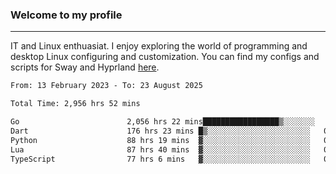 ### Welcome to my profile

---

IT and Linux enthuasiat. I enjoy exploring the world of programming and desktop Linux configuring and customization. You can find my configs and scripts for Sway and Hyprland [here](https://github.com/uroborosq/mess-of-linux-configurations).

<!-- <div display="block">
 	<img align="left" width="48%" alt="isocalendar" src=".github/metrics/isocalendar_metrics.svg" />
	<img align="center" width="48%" alt="contributions" src=".github/metrics/contributions_metrics.svg" />
	<img align="center" alt="languages" src=".github/metrics/languages_metrics.svg" />
</div> -->

<!-- ![](https://komarev.com/ghpvc/?username=uroborosq&color=success&style=flat-square) -->
<!-- [](https://img.shields.io/github/last-commit/uroborosq/uroborosq?label=Profile%20updated&style=flat-square) -->

<!--START_SECTION:waka-->

```txt
From: 13 February 2023 - To: 23 August 2025

Total Time: 2,956 hrs 52 mins

Go                        2,056 hrs 22 mins█████████████████▒░░░░░░░   68.95 %
Dart                      176 hrs 23 mins █▒░░░░░░░░░░░░░░░░░░░░░░░   05.91 %
Python                    88 hrs 19 mins  ▓░░░░░░░░░░░░░░░░░░░░░░░░   02.96 %
Lua                       87 hrs 40 mins  ▓░░░░░░░░░░░░░░░░░░░░░░░░   02.94 %
TypeScript                77 hrs 6 mins   ▓░░░░░░░░░░░░░░░░░░░░░░░░   02.59 %
```

<!--END_SECTION:waka-->
